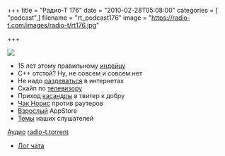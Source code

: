 +++
title = "Радио-Т 176"
date = "2010-02-28T05:08:00"
categories = [ "podcast",]
filename = "rt_podcast176"
image = "https://radio-t.com/images/radio-t/rt176.jpg"

+++

![](https://radio-t.com/images/radio-t/rt176.jpg)

- 15 лет этому правильному [индейцу](http://www.opennet.ru/opennews/art.shtml?num=25540)
- C++ отстой? Ну, не совсем и совсем нет
- Не надо [раздеваться](http://internet.cnews.ru/news/line/index.shtml?2010/02/25/380591) в интернетах
- Скайп по [телевизору](http://cnews.ru/news/top/index.shtml?2010/02/26/380727)
- Приход [касандры](http://www.linux.org.ru/news/clusters/4588335) в твитер к добру
- [Чак Норис](http://www.linux.org.ru/news/security/4586997) против раутеров
- [Взрослый](http://soft.compulenta.ru/508999/) AppStore
- [Темы](http://radio-t.com/temi_dlja_vipuskov/temy-dlya-176/) наших слушателей

[Аудио](http://archive.rucast.net/radio-t/media/rt_podcast176.mp3)
[radio-t.torrent](http://www.radio-t.com/torrents/rt_podcast176.mp3.torrent)

* [Лог чата](http://chat.radio-t.com/logs/radio-t-176.html)
<audio src="http://archive.rucast.net/radio-t/media/rt_podcast176.mp3" preload="none"></audio>